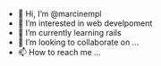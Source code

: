 - 👋 Hi, I’m @marcinempl
- 👀 I’m interested in web develpoment  
- 🌱 I’m currently learning rails
- 💞️ I’m looking to collaborate on ...
- 📫 How to reach me ...

<!---
marcinempl/marcinempl is a ✨ special ✨ repository because its `README.md` (this file) appears on your GitHub profile.
You can click the Preview link to take a look at your changes.
--->
